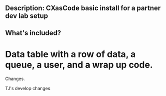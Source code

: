 ## Description: CXasCode basic install for a partner dev lab setup

## What's included? 
# Data table with a row of data, a queue, a user, and a wrap up code. 

Changes. 

TJ's develop changes
